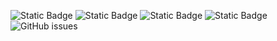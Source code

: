 ![Static Badge](https://img.shields.io/badge/blacklists-60-000000) ![Static Badge](https://img.shields.io/badge/blacklisted-2838627-cc0000) ![Static Badge](https://img.shields.io/badge/whitelisted-2245-00CC00) ![Static Badge](https://img.shields.io/badge/streaming_blacklist-28107-000000) ![GitHub issues](https://img.shields.io/github/issues/fabriziosalmi/blacklists)
